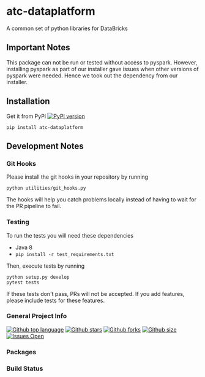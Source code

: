 # atc-dataplatform
A common set of python libraries for DataBricks

## Important Notes

This package can not be run or tested without access to pyspark.
However, installing pyspark as part of our installer gave issues when
other versions of pyspark were needed. Hence we took out the dependency
from our installer.

## Installation

Get it from PyPi 
[![PyPI version](https://badge.fury.io/py/atc-dataplatform.svg)](https://pypi.org/project/atc-dataplatform/)

    pip install atc-dataplatform

## Development Notes

### Git Hooks

Please install the git hooks in your repository by running

    python utilities/git_hooks.py

The hooks will help you catch problems locally instead of having to wait for the PR pipeline to fail.

### Testing

To run the tests you will need these dependencies
 - Java 8
 - `pip install -r test_requirements.txt`

Then, execute tests by running

    python setup.py develop
    pytest tests

If these tests don't pass, PRs will not be accepted. If you add features,
please include tests for these features.


### General Project Info
[![Github top language](https://img.shields.io/github/languages/top/atc-net/atc-dataplatform)](https://github.com/atc-net/atc-dataplatform)
[![Github stars](https://img.shields.io/github/stars/atc-net/atc-dataplatform)](https://github.com/atc-net/atc-dataplatform)
[![Github forks](https://img.shields.io/github/forks/atc-net/atc-dataplatform)](https://github.com/atc-net/atc-dataplatform)
[![Github size](https://img.shields.io/github/repo-size/atc-net/atc-dataplatform)](https://github.com/atc-net/atc-dataplatform)
[![Issues Open](https://img.shields.io/github/issues/atc-net/atc-dataplatform.svg?logo=github)](https://github.com/atc-net/atc-dataplatform/issues)

### Packages

### Build Status
